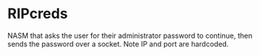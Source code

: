 # RIPcreds
NASM that asks the user for their administrator password to continue, then sends the password over a socket. Note IP and port are hardcoded.
